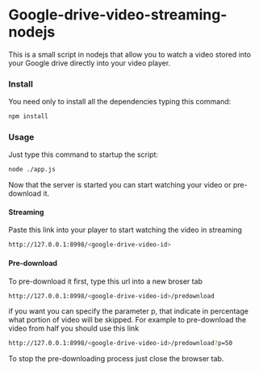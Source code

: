 # Google-drive-video-streaming-nodejs
This is a small script in nodejs that allow you to watch a video stored into your Google drive directly into your video player.

### Install
You need only to install all the dependencies typing this command:
```bash
npm install
```


### Usage
Just type this command to startup the script:
```bash
node ./app.js
```
Now that the server is started you can start watching your video or pre-download it.

#### Streaming
Paste this link into your player to start watching the video in streaming
```bash
http://127.0.0.1:8998/<google-drive-video-id>
```
#### Pre-download
To pre-download it first, type this url into a new broser tab
```bash
http://127.0.0.1:8998/<google-drive-video-id>/predownload
```
if you want you can specify the parameter p, that indicate in percentage what portion of video will be skipped.
For example to pre-download the video from half you should use this link

```bash
http://127.0.0.1:8998/<google-drive-video-id>/predownload?p=50
```

To stop the pre-downloading process just close the browser tab.
